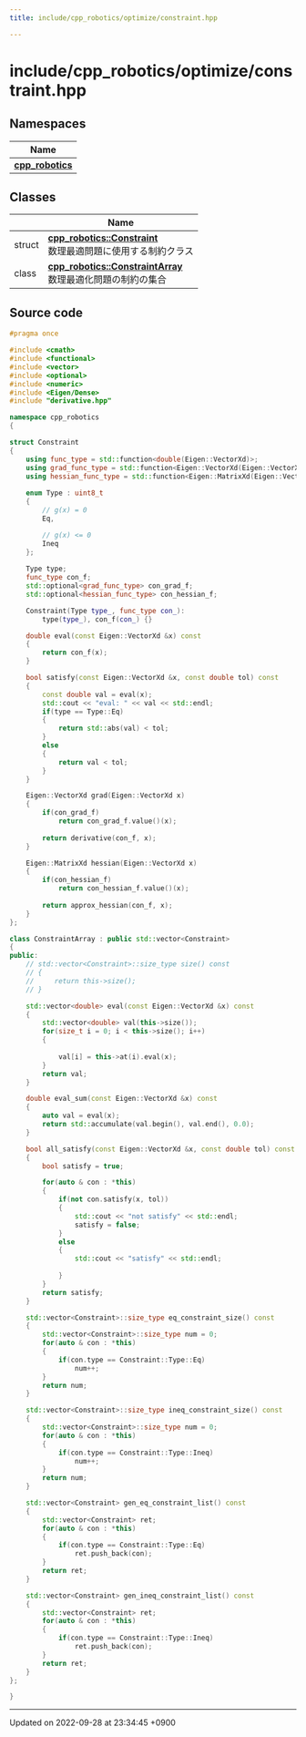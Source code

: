 ```yaml
---
title: include/cpp_robotics/optimize/constraint.hpp

---
```


# include/cpp_robotics/optimize/constraint.hpp



## Namespaces

| Name           |
| -------------- |
| **[cpp_robotics](/cpp_robotics/doxybook/Namespaces/namespacecpp__robotics/)**  |

## Classes

|                | Name           |
| -------------- | -------------- |
| struct | **[cpp_robotics::Constraint](/cpp_robotics/doxybook/Classes/structcpp__robotics_1_1Constraint/)** <br>数理最適問題に使用する制約クラス  |
| class | **[cpp_robotics::ConstraintArray](/cpp_robotics/doxybook/Classes/classcpp__robotics_1_1ConstraintArray/)** <br>数理最適化問題の制約の集合  |




## Source code

```cpp
#pragma once

#include <cmath>
#include <functional>
#include <vector>
#include <optional>
#include <numeric>
#include <Eigen/Dense>
#include "derivative.hpp"

namespace cpp_robotics
{

struct Constraint
{
    using func_type = std::function<double(Eigen::VectorXd)>;
    using grad_func_type = std::function<Eigen::VectorXd(Eigen::VectorXd)>;
    using hessian_func_type = std::function<Eigen::MatrixXd(Eigen::VectorXd)>;
    
    enum Type : uint8_t
    {
        // g(x) = 0
        Eq,

        // g(x) <= 0
        Ineq
    };
    
    Type type;
    func_type con_f;
    std::optional<grad_func_type> con_grad_f;
    std::optional<hessian_func_type> con_hessian_f;

    Constraint(Type type_, func_type con_):
        type(type_), con_f(con_) {}

    double eval(const Eigen::VectorXd &x) const
    {
        return con_f(x);
    }

    bool satisfy(const Eigen::VectorXd &x, const double tol) const
    {
        const double val = eval(x);
        std::cout << "eval: " << val << std::endl;
        if(type == Type::Eq)
        {
            return std::abs(val) < tol;
        }
        else
        {
            return val < tol;
        }
    }

    Eigen::VectorXd grad(Eigen::VectorXd x)
    {
        if(con_grad_f)
            return con_grad_f.value()(x);
        
        return derivative(con_f, x);
    }

    Eigen::MatrixXd hessian(Eigen::VectorXd x)
    {
        if(con_hessian_f)
            return con_hessian_f.value()(x);
        
        return approx_hessian(con_f, x);
    }
};

class ConstraintArray : public std::vector<Constraint>
{
public:
    // std::vector<Constraint>::size_type size() const
    // {
    //     return this->size();
    // }

    std::vector<double> eval(const Eigen::VectorXd &x) const
    {
        std::vector<double> val(this->size());
        for(size_t i = 0; i < this->size(); i++)
        {
            
            val[i] = this->at(i).eval(x);
        }
        return val;
    }

    double eval_sum(const Eigen::VectorXd &x) const
    {
        auto val = eval(x);
        return std::accumulate(val.begin(), val.end(), 0.0);
    }

    bool all_satisfy(const Eigen::VectorXd &x, const double tol) const
    {
        bool satisfy = true;

        for(auto & con : *this)
        {
            if(not con.satisfy(x, tol))
            {
                std::cout << "not satisfy" << std::endl;
                satisfy = false;
            }
            else
            {
                std::cout << "satisfy" << std::endl;
                
            }
        }
        return satisfy;
    }

    std::vector<Constraint>::size_type eq_constraint_size() const
    {
        std::vector<Constraint>::size_type num = 0;
        for(auto & con : *this)
        {
            if(con.type == Constraint::Type::Eq)
                num++;
        }
        return num;
    }

    std::vector<Constraint>::size_type ineq_constraint_size() const
    {
        std::vector<Constraint>::size_type num = 0;
        for(auto & con : *this)
        {
            if(con.type == Constraint::Type::Ineq)
                num++;
        }
        return num;
    }

    std::vector<Constraint> gen_eq_constraint_list() const
    {
        std::vector<Constraint> ret;
        for(auto & con : *this)
        {
            if(con.type == Constraint::Type::Eq)
                ret.push_back(con);
        }
        return ret;
    }

    std::vector<Constraint> gen_ineq_constraint_list() const
    {
        std::vector<Constraint> ret;
        for(auto & con : *this)
        {
            if(con.type == Constraint::Type::Ineq)
                ret.push_back(con);
        }
        return ret;
    }
};

}
```


-------------------------------

Updated on 2022-09-28 at 23:34:45 +0900
